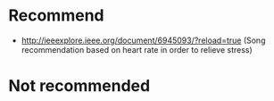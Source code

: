 # Recommend
- http://ieeexplore.ieee.org/document/6945093/?reload=true (Song recommendation based on heart rate in order to relieve stress)



# Not recommended
